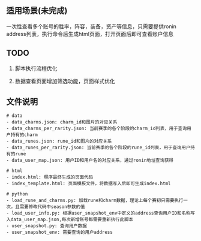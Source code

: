 ## 适用场景(未完成)

一次性查看多个账号的胜率，阵容，装备，资产等信息，只需要提供ronin address列表，执行命令后生成html页面，打开页面后即可查看账户信息

## TODO

1. 脚本执行流程优化

2. 数据查看页面增加筛选功能，页面样式优化


## 文件说明

```
# data
- data_charms.json: charm_id和图片的对应关系
- data_charms_per_rarity.json: 当前赛季的各个阶段的charm_id列表，用于查询用户持有的charm
- data_runes.json: rune_id和图片的对应关系
- data_runes_per_rarity.json: 当前赛季的各个阶段的rune_id列表，用于查询用户持有的rune
- data_user_map.json: 用户ID和用户名的对应关系，通过ronin地址查询获得

# html
- index.html: 程序最终生成的页面代码
- index_template.html: 页面模板文件，将数据写入后即可生成index.html

# python
- load_rune_and_charms.py: 加载rune和charm数据，理论上每个赛初只需要执行一次，且需要修改代码中season参数的值
- load_user_info.py: 根据user_snapshot_env中定义的address查询用户ID和名称写入data_user_map.json,每次新增账号都需要重新执行此脚本
- user_snapshot.py: 查询用户数据
- user_snapshot_env: 需要查询的用户address
```